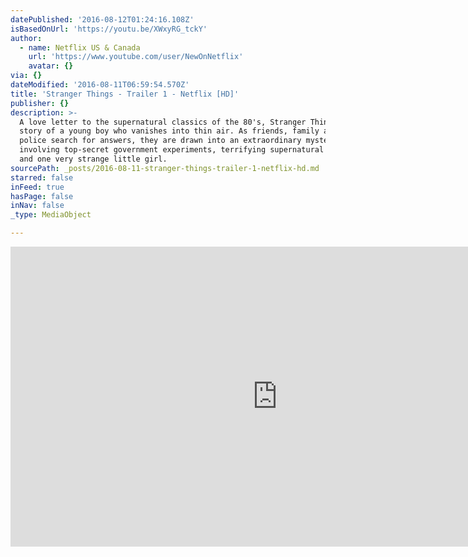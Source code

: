 ```yaml
---
datePublished: '2016-08-12T01:24:16.108Z'
isBasedOnUrl: 'https://youtu.be/XWxyRG_tckY'
author:
  - name: Netflix US & Canada
    url: 'https://www.youtube.com/user/NewOnNetflix'
    avatar: {}
via: {}
dateModified: '2016-08-11T06:59:54.570Z'
title: 'Stranger Things - Trailer 1 - Netflix [HD]'
publisher: {}
description: >-
  A love letter to the supernatural classics of the 80's, Stranger Things is the
  story of a young boy who vanishes into thin air. As friends, family and local
  police search for answers, they are drawn into an extraordinary mystery
  involving top-secret government experiments, terrifying supernatural forces
  and one very strange little girl.
sourcePath: _posts/2016-08-11-stranger-things-trailer-1-netflix-hd.md
starred: false
inFeed: true
hasPage: false
inNav: false
_type: MediaObject

---
```

<iframe src="https://cdn.embedly.com/widgets/media.html?src=https%3A%2F%2Fwww.youtube.com%2Fembed%2FXWxyRG_tckY%3Ffeature%3Doembed&amp;url=http%3A%2F%2Fwww.youtube.com%2Fwatch%3Fv%3DXWxyRG_tckY&amp;image=https%3A%2F%2Fi.ytimg.com%2Fvi%2FXWxyRG_tckY%2Fhqdefault.jpg&amp;key=b7d04c9b404c499eba89ee7072e1c4f7&amp;type=text%2Fhtml&amp;schema=youtube" width="854" height="480" scrolling="no" frameborder="0" allowfullscreen="" style=""></iframe>